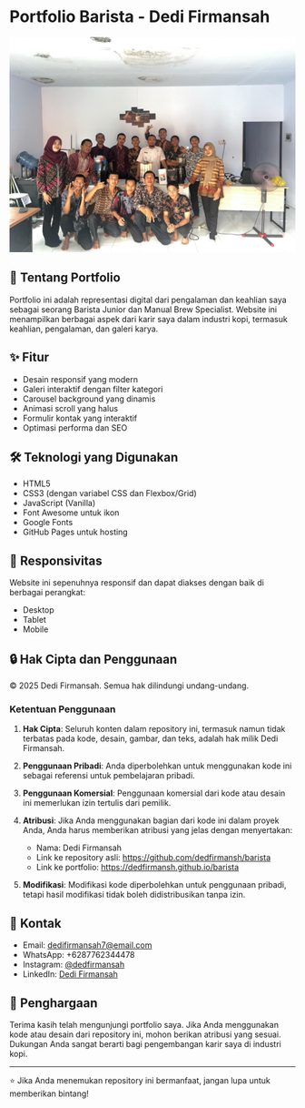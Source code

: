 # Portfolio Barista - Dedi Firmansah

![Portfolio Preview](images/carousel/caraousel1.jpeg)

## 🎯 Tentang Portfolio

Portfolio ini adalah representasi digital dari pengalaman dan keahlian saya sebagai seorang Barista Junior dan Manual Brew Specialist. Website ini menampilkan berbagai aspek dari karir saya dalam industri kopi, termasuk keahlian, pengalaman, dan galeri karya.

## ✨ Fitur

- Desain responsif yang modern
- Galeri interaktif dengan filter kategori
- Carousel background yang dinamis
- Animasi scroll yang halus
- Formulir kontak yang interaktif
- Optimasi performa dan SEO

## 🛠️ Teknologi yang Digunakan

- HTML5
- CSS3 (dengan variabel CSS dan Flexbox/Grid)
- JavaScript (Vanilla)
- Font Awesome untuk ikon
- Google Fonts
- GitHub Pages untuk hosting

## 📱 Responsivitas

Website ini sepenuhnya responsif dan dapat diakses dengan baik di berbagai perangkat:
- Desktop
- Tablet
- Mobile

## 🔒 Hak Cipta dan Penggunaan

© 2025 Dedi Firmansah. Semua hak dilindungi undang-undang.

### Ketentuan Penggunaan

1. **Hak Cipta**: Seluruh konten dalam repository ini, termasuk namun tidak terbatas pada kode, desain, gambar, dan teks, adalah hak milik Dedi Firmansah.

2. **Penggunaan Pribadi**: Anda diperbolehkan untuk menggunakan kode ini sebagai referensi untuk pembelajaran pribadi.

3. **Penggunaan Komersial**: Penggunaan komersial dari kode atau desain ini memerlukan izin tertulis dari pemilik.

4. **Atribusi**: Jika Anda menggunakan bagian dari kode ini dalam proyek Anda, Anda harus memberikan atribusi yang jelas dengan menyertakan:
   - Nama: Dedi Firmansah
   - Link ke repository asli: https://github.com/dedfirmansh/barista
   - Link ke portfolio: https://dedfirmansh.github.io/barista

5. **Modifikasi**: Modifikasi kode diperbolehkan untuk penggunaan pribadi, tetapi hasil modifikasi tidak boleh didistribusikan tanpa izin.

## 🤝 Kontak

- Email: dedifirmansah7@email.com
- WhatsApp: +6287762344478
- Instagram: [@dedfirmansah](https://instagram.com/dedfirmansah)
- LinkedIn: [Dedi Firmansah](https://linkedin.com/in/dedfirmansah)

## 🙏 Penghargaan

Terima kasih telah mengunjungi portfolio saya. Jika Anda menggunakan kode atau desain dari repository ini, mohon berikan atribusi yang sesuai. Dukungan Anda sangat berarti bagi pengembangan karir saya di industri kopi.

---

⭐ Jika Anda menemukan repository ini bermanfaat, jangan lupa untuk memberikan bintang! 